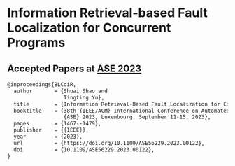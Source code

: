 # Information Retrieval-based Fault Localization for Concurrent Programs

## Accepted Papers at [ASE 2023](https://www.computer.org/csdl/proceedings-article/ase/2023/299600b467/1SBGqEkNgeA)

```latex
@inproceedings{BLCoiR,
  author       = {Shuai Shao and
                  Tingting Yu},
  title        = {Information Retrieval-Based Fault Localization for Concurrent Programs},
  booktitle    = {38th {IEEE/ACM} International Conference on Automated Software Engineering,
                  {ASE} 2023, Luxembourg, September 11-15, 2023},
  pages        = {1467--1479},
  publisher    = {{IEEE}},
  year         = {2023},
  url          = {https://doi.org/10.1109/ASE56229.2023.00122},
  doi          = {10.1109/ASE56229.2023.00122},
}
```
